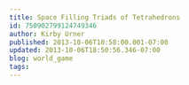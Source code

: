 ```yaml
---
title: Space Filling Triads of Tetrahedrons
id: 750902799124749346
author: Kirby Urner
published: 2013-10-06T10:58:00.001-07:00
updated: 2013-10-06T18:50:56.346-07:00
blog: world_game
tags: 
---
```


